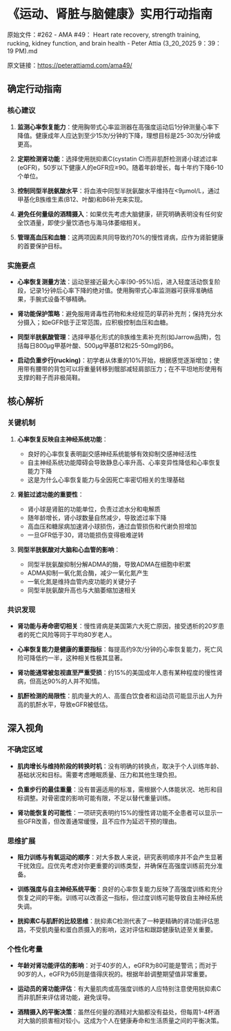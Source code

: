 # 《运动、肾脏与脑健康》实用行动指南

原始文件：#262 - AMA #49： Heart rate recovery, strength training, rucking, kidney function, and brain health - Peter Attia (3_20_2025 9：39：19 PM).md

原文链接：https://peterattiamd.com/ama49/

## 确定行动指南

### 核心建议

1. **监测心率恢复能力**：使用胸带式心率监测器在高强度运动后1分钟测量心率下降值。健康成年人应达到至少15次/分钟的下降，理想目标是25-30次/分钟或更高。

2. **定期检测肾功能**：选择使用胱抑素C(cystatin C)而非肌酐检测肾小球滤过率(eGFR)，50岁以下健康人的eGFR应≥90。随着年龄增长，每十年约下降6-10个单位。

3. **控制同型半胱氨酸水平**：将血液中同型半胱氨酸水平维持在<9μmol/L，通过甲基化B族维生素(B12、叶酸)和B6补充来实现。

4. **避免任何量级的酒精摄入**：如果优先考虑大脑健康，研究明确表明没有任何安全饮酒量，即使少量饮酒也与海马体萎缩相关。

5. **管理高血压和血糖**：这两项因素共同导致约70%的慢性肾病，应作为肾脏健康的首要保护目标。

### 实施要点

- **心率恢复测量方法**：运动至接近最大心率(90-95%)后，进入轻度活动恢复阶段，记录1分钟后心率下降的绝对值。使用胸带式心率监测器可获得准确结果，手腕式设备不够精确。

- **肾功能保护策略**：避免服用肾毒性药物和未经规范的草药补充剂；保持充分水分摄入；如eGFR低于正常范围，应积极控制血压和血糖。

- **同型半胱氨酸管理**：选择甲基化形式的B族维生素补充剂(如Jarrow品牌)，包括每日800μg甲基叶酸、500μg甲基B12和25-50mg的B6。

- **启动负重步行(rucking)**：初学者从体重的10%开始，根据感觉逐渐增加；使用带有腰带的背包可以将重量转移到髋部减轻肩部压力；在不平坦地形使用有支撑的鞋子而非极简鞋。

## 核心解析

### 关键机制

1. **心率恢复反映自主神经系统功能**：
   - 良好的心率恢复表明副交感神经系统能够有效抑制交感神经活性
   - 自主神经系统功能障碍会导致静息心率升高、心率变异性降低和心率恢复能力下降
   - 这是为什么心率恢复能力与全因死亡率密切相关的生理基础

2. **肾脏过滤功能的重要性**：
   - 肾小球是肾脏的功能单位，负责过滤水分和电解质
   - 随年龄增长，肾小球数量自然减少，导致滤过率下降
   - 高血压和糖尿病加速肾小球损伤，通过血管损伤和代谢负担增加
   - 一旦GFR低于30，肾功能损伤变得极难逆转

3. **同型半胱氨酸对大脑和心血管的影响**：
   - 同型半胱氨酸抑制分解ADMA的酶，导致ADMA在细胞中积累
   - ADMA抑制一氧化氮合酶，减少一氧化氮产生
   - 一氧化氮是维持血管内皮功能的关键分子
   - 同型半胱氨酸升高也与大脑萎缩加速相关

### 共识发现

- **肾功能与寿命密切相关**：慢性肾病是美国第六大死亡原因，接受透析的20岁患者的死亡风险等同于平均80岁老人。

- **心率恢复能力是健康的重要指标**：每提高约9次/分钟的心率恢复能力，死亡风险可降低约一半，这种相关性极其显著。

- **肾功能通常被忽视直至严重受损**：约15%的美国成年人患有某种程度的慢性肾病，但高达90%的人并不知情。

- **肌酐检测的局限性**：肌肉量大的人、高蛋白饮食者和运动员可能显示出人为升高的肌酐水平，导致eGFR被低估。

## 深入视角

### 不确定区域

- **肌肉增长与维持阶段的转换时机**：没有明确的转换点，取决于个人训练年龄、基础状况和目标。需要考虑睡眠质量、压力和其他生理负担。

- **负重步行的最佳重量**：没有普遍适用的标准，需根据个人体能状况、地形和目标调整。对骨密度的影响可能有限，不足以替代重量训练。

- **肾功能恢复的可能性**：一项研究表明约15%的慢性肾功能不全患者可以显示一些GFR改善，但改善通常缓慢，且不应作为延迟干预的理由。

### 思维扩展

- **阻力训练与有氧运动的顺序**：对大多数人来说，研究表明顺序并不会产生显著干扰效应。应优先考虑对你更重要的训练类型，并确保在高强度训练前充分准备。

- **训练强度与自主神经系统平衡**：良好的心率恢复能力反映了高强度训练和充分恢复之间的平衡。训练可以改善这一指标，但过度训练可能导致自主神经系统失调。

- **胱抑素C与肌酐的比较思维**：胱抑素C检测代表了一种更精确的肾功能评估思路，不受肌肉量和蛋白质摄入的影响，这对评估和跟踪健康轨迹至关重要。

### 个性化考量

- **年龄对肾功能评估的影响**：对于40岁的人，eGFR为80可能是警讯；而对于90岁的人，eGFR为65则是值得庆祝的。根据年龄调整期望值非常重要。

- **运动员的肾功能评估**：有大量肌肉或高强度训练的人应特别注意使用胱抑素C而非肌酐来评估肾功能，避免误导。

- **酒精摄入的平衡决策**：虽然任何量的酒精对大脑都没有益处，但每周1-4杯酒对大脑的损害相对较小。这成为个人在健康寿命和生活质量之间的平衡决策。